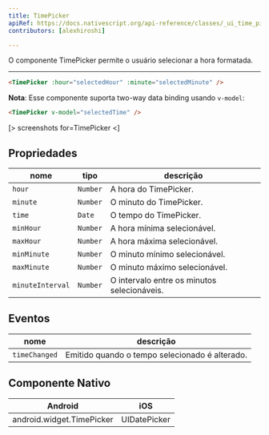 ```yaml
---
title: TimePicker
apiRef: https://docs.nativescript.org/api-reference/classes/_ui_time_picker_.timepicker
contributors: [alexhiroshi]

---
```


O componente TimePicker permite o usuário selecionar a hora formatada.

---

```html
<TimePicker :hour="selectedHour" :minute="selectedMinute" />
```

**Nota**: Esse componente suporta two-way data binding usando `v-model`:

```html
<TimePicker v-model="selectedTime" />
```

[> screenshots for=TimePicker <]

## Propriedades

| nome | tipo | descrição |
|------|------|-------------|
| `hour` | `Number` | A hora do TimePicker.
| `minute` | `Number` | O minuto do TimePicker.
| `time` | `Date` | O tempo do TimePicker.
| `minHour` | `Number` | A hora mínima selecionável.
| `maxHour` | `Number` | A hora máxima selecionável.
| `minMinute` | `Number` | O minuto mínimo selecionável.
| `maxMinute` | `Number` | O minuto máximo selecionável.
| `minuteInterval` | `Number` | O intervalo entre os minutos selecionáveis.

## Eventos

| nome | descrição |
|------|-------------|
| `timeChanged` | Emitido quando o tempo selecionado é alterado.

## Componente Nativo
| Android | iOS |
|---------|-----|
| android.widget.TimePicker | UIDatePicker
